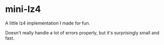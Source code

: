 # mini-lz4
A little lz4 implementation I made for fun.

Doesn't really handle a lot of errors properly, but it's surprisingly small and fast.
